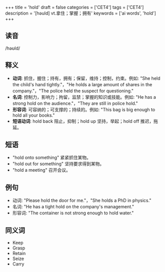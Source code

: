 +++
title = 'hold'
draft = false
categories = ['CET4']
tags = ['CET4']
description = '[həuld] vt.拿住；掌握；拥有'
keywords = ['ai words', 'hold']
+++

## 读音
/həʊld/

## 释义
- **动词**: 抓住，握住；持有，拥有；保留，维持；控制，约束。例如: "She held the child's hand tightly."，"He holds a large amount of shares in the company."，"The police held the suspect for questioning."
- **名词**: 控制力，影响力；拘留，监禁；掌握的知识或技能。例如: "He has a strong hold on the audience."，"They are still in police hold."
- **形容词**: 可容纳的；可支撑的；持续的。例如: "This bag is big enough to hold all your books."
- **短语动词**: hold back 阻止，抑制；hold up 坚持，举起；hold off 推迟，拖延。

## 短语
- "hold onto something" 紧紧抓住某物。
- "hold out for something" 坚持要求得到某物。
- "hold a meeting" 召开会议。

## 例句
- 动词: "Please hold the door for me."，"She holds a PhD in physics."
- 名词: "He has a tight hold on the company's management."
- 形容词: "The container is not strong enough to hold water."

## 同义词
- Keep
- Grasp
- Retain
- Seize
- Carry
